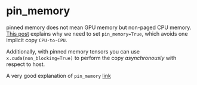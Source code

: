 # pin_memory

pinned memory does not mean GPU memory but non-paged CPU memory. [This post](https://developer.nvidia.com/blog/how-optimize-data-transfers-cuda-cc/)
explains why we need to set `pin_memory=True`, which avoids one implicit copy `CPU-to-CPU`.

Additionally, with pinned memory tensors you can use `x.cuda(non_blocking=True)` to perform the copy _asynchronously_ with respect to host.


A very good explanation of `pin_memory` [link](https://stackoverflow.com/questions/55563376/pytorch-how-does-pin-memory-work-in-dataloader)
